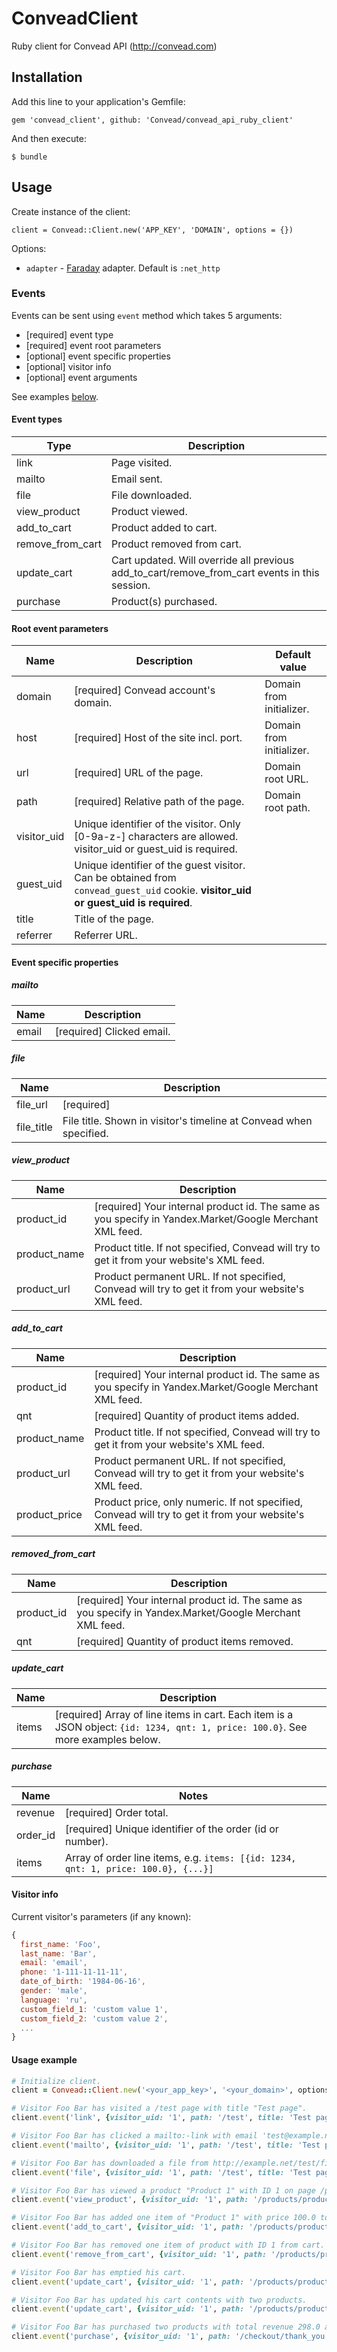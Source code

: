 # ConveadClient

Ruby client for Convead API (http://convead.com)

## Installation

Add this line to your application's Gemfile:

    gem 'convead_client', github: 'Convead/convead_api_ruby_client'

And then execute:

    $ bundle

## Usage

Create instance of the client:

    client = Convead::Client.new('APP_KEY', 'DOMAIN', options = {})
    
Options:

  - `adapter` - [Faraday](https://github.com/lostisland/faraday) adapter. Default is `:net_http`
 
### Events

Events can be sent using `event` method which takes 5 arguments: 
* [required] event type
* [required] event root parameters
* [optional] event specific properties
* [optional] visitor info
* [optional] event arguments

See examples [below](#usage-example).
    
#### Event types

| Type             | Description                |
|------------------|----------------------------|
| link             | Page visited.              |
| mailto           | Email sent.                |
| file             | File downloaded.           |
| view_product     | Product viewed.            |
| add_to_cart      | Product added to cart.     |
| remove_from_cart | Product removed from cart. |
| update_cart      | Cart updated. Will override all previous add_to_cart/remove_from_cart events in this session. |
| purchase         | Product(s) purchased.      |

#### Root event parameters

| Name        | Description                                | Default value |
|-------------|--------------------------------------|-----|
| domain      | [required] Convead account's domain. | Domain from initializer. |
| host        | [required] Host of the site incl. port. | Domain from initializer. |
| url         | [required] URL of the page. | Domain root URL. | 
| path        | [required] Relative path of the page. | Domain root path. |
| visitor_uid | Unique identifier of the visitor. Only [0-9a-z-] characters are allowed. visitor_uid or guest_uid is required. | |
| guest_uid   | Unique identifier of the guest visitor. Can be obtained from `convead_guest_uid` cookie. **visitor_uid or guest_uid is required**. | |
| title       | Title of the page.                   | |
| referrer    | Referrer URL.                        | |

#### Event specific properties

##### mailto
| Name  | Description               |
|-------|---------------------------|
| email | [required] Clicked email. |

##### file
| Name       | Description                                                        |
|------------|--------------------------------------------------------------------|
| file_url   | [required]                                                         |
| file_title | File title. Shown in visitor's timeline at Convead when specified. |


##### view_product
| Name         | Description                                                                                             |
|--------------|---------------------------------------------------------------------------------------------------------|
| product_id   | [required] Your internal product id. The same as you specify in Yandex.Market/Google Merchant XML feed. |
| product_name | Product title. If not specified, Convead will try to get it from your website's XML feed.               |
| product_url  | Product permanent URL. If not specified, Convead will try to get it from your website's XML feed.       |

##### add_to_cart
| Name          | Description                                                                                             |
|---------------|---------------------------------------------------------------------------------------------------------|
| product_id    | [required] Your internal product id. The same as you specify in Yandex.Market/Google Merchant XML feed. |
| qnt           | [required] Quantity of product items added.                                                             |
| product_name  | Product title. If not specified, Convead will try to get it from your website's XML feed.               |
| product_url   | Product permanent URL. If not specified, Convead will try to get it from your website's XML feed.       |
| product_price | Product price, only numeric. If not specified, Convead will try to get it from your website's XML feed. |

##### removed_from_cart
| Name          | Description                                                                                             |
|---------------|---------------------------------------------------------------------------------------------------------|
| product_id    | [required] Your internal product id. The same as you specify in Yandex.Market/Google Merchant XML feed. |
| qnt           | [required] Quantity of product items removed.                                                           |

##### update_cart
| Name          | Description                                                                                             |
|---------------|---------------------------------------------------------------------------------------------------------|
| items         | [required] Array of line items in cart. Each item is a JSON object: `{id: 1234, qnt: 1, price: 100.0}`. See more examples below. |

##### purchase
| Name     | Notes       |
|----------|-------------|
| revenue  | [required] Order total.            |
| order_id | [required] Unique identifier of the order (id or number). |
| items    | Array of order line items, e.g. `items: [{id: 1234, qnt: 1, price: 100.0}, {...}]` |

#### Visitor info

Current visitor's parameters (if any known):

```javascript
{
  first_name: 'Foo',
  last_name: 'Bar',
  email: 'email',
  phone: '1-111-11-11-11',
  date_of_birth: '1984-06-16',
  gender: 'male',
  language: 'ru',
  custom_field_1: 'custom value 1',
  custom_field_2: 'custom value 2',
  ...
}
```

#### Usage example

```ruby
# Initialize client.
client = Convead::Client.new('<your_app_key>', '<your_domain>', options = {})

# Visitor Foo Bar has visited a /test page with title "Test page".
client.event('link', {visitor_uid: '1', path: '/test', title: 'Test page'}, {}, {first_name: 'Foo', last_name: 'Bar'})

# Visitor Foo Bar has clicked a mailto:-link with email 'test@example.net' on page /test with title "Test page".
client.event('mailto', {visitor_uid: '1', path: '/test', title: 'Test page'}, {email: 'test@example.net'}, {first_name: 'Foo', last_name: 'Bar'})

# Visitor Foo Bar has downloaded a file from http://example.net/test/file.pdf with title "File 1" from page /test with title "Test page".
client.event('file', {visitor_uid: '1', path: '/test', title: 'Test page'}, {file_url: 'http://example.net/test/file.pdf', file_title: 'File 1'}, {first_name: 'Foo', last_name: 'Bar'})

# Visitor Foo Bar has viewed a product "Product 1" with ID 1 on page /products/product-1.
client.event('view_product', {visitor_uid: '1', path: '/products/product-1', title: 'Product 1 page'}, {product_id: 1, product_name: 'Product 1', product_url: 'http://example.net/products/product-1'}, {first_name: 'Foo', last_name: 'Bar'})

# Visitor Foo Bar has added one item of "Product 1" with price 100.0 to cart.
client.event('add_to_cart', {visitor_uid: '1', path: '/products/product-1', title: 'Product 1 page'}, {product_id: 1, qnt: 1, product_name: 'Product 1', product_url: 'http://example.net/products/product-1', price: 100.0}, {first_name: 'Foo', last_name: 'Bar'})

# Visitor Foo Bar has removed one item of product with ID 1 from cart.
client.event('remove_from_cart', {visitor_uid: '1', path: '/products/product-1', title: 'Product 1 page'}, {product_id: 1, qnt: 1}, {first_name: 'Foo', last_name: 'Bar'})

# Visitor Foo Bar has emptied his cart.
client.event('update_cart', {visitor_uid: '1', path: '/products/product-1', title: 'Product 1 page'}, {items: []}, {first_name: 'Foo', last_name: 'Bar'})

# Visitor Foo Bar has updated his cart contents with two products.
client.event('update_cart', {visitor_uid: '1', path: '/products/product-1', title: 'Product 1 page'}, {items: [{id: 1234, qnt: 1, price: 100.0}, {id: 4321, qnt: 2, price: 99.0}]}, {first_name: 'Foo', last_name: 'Bar'})

# Visitor Foo Bar has purchased two products with total revenue 298.0 and order ID 123.
client.event('purchase', {visitor_uid: '1', path: '/checkout/thank_you', title: 'Thank you!'}, {order_id: '123', revenue: '298.0', items: [{id: 1234, qnt: 1, price: 100.0}, {id: 4321, qnt: 2, price: 99.0}]}, {first_name: 'Foo', last_name: 'Bar'})
```
